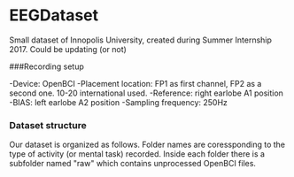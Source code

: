 # EEGDataset
Small dataset of Innopolis University, created during Summer Internship 2017. Could be updating (or not)

###Recording setup
  
  -Device: OpenBCI
  -Placement location: FP1 as first channel, FP2 as a second one. 10-20 international used.
  -Reference: right earlobe A1 position
  -BIAS: left earlobe A2 position
  -Sampling frequency: 250Hz


### Dataset structure
Our dataset is organized as follows. Folder names are coressponding to the type of activity (or mental task) recorded. 
Inside each folder there is a subfolder named "raw" which contains unprocessed OpenBCI files. 
